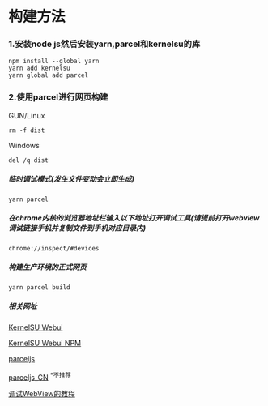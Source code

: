 # 构建方法

### 1.安装node js然后安装yarn,parcel和kernelsu的库
```
npm install --global yarn
yarn add kernelsu
yarn global add parcel
```

### 2.使用parcel进行网页构建

GUN/Linux
```
rm -f dist
```
Windows
```
del /q dist
```

##### 临时调试模式(发生文件变动会立即生成)
```
yarn parcel
```
##### 在chrome内核的浏览器地址栏输入以下地址打开调试工具(请提前打开webview调试链接手机并复制文件到手机对应目录内)
```
chrome://inspect/#devices
```

##### 构建生产环境的正式网页
```
yarn parcel build
```

##### 相关网址

[KernelSU Webui](https://kernelsu.org/zh_CN/guide/module-webui.html)

[KernelSU Webui NPM](https://www.npmjs.com/package/kernelsu)

[parceljs](https://parceljs.org/)

[parceljs_CN](https://parceljs.cn/) <sup>*不推荐</sup>

[调试WebView的教程](https://www.jianshu.com/p/2c3523d19ef4)
